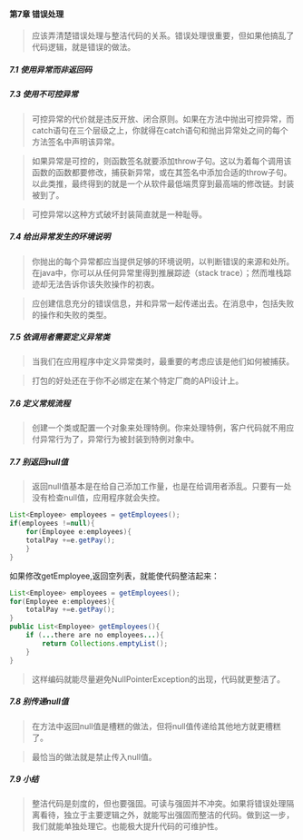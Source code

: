 #### 第7章 错误处理

> 应该弄清楚错误处理与整洁代码的关系。错误处理很重要，但如果他搞乱了代码逻辑，就是错误的做法。

##### 7.1 使用异常而非返回码

##### 7.3 使用不可控异常

> 可控异常的代价就是违反开放、闭合原则。如果在方法中抛出可控异常，而catch语句在三个层级之上，你就得在catch语句和抛出异常处之间的每个方法签名中声明该异常。

> 如果异常是可控的，则函数签名就要添加throw子句。这以为着每个调用该函数的函数都要修改，捕获新异常，或在其签名中添加合适的throw子句。以此类推，最终得到的就是一个从软件最低端贯穿到最高端的修改链。封装被到了。

> 可控异常以这种方式破坏封装简直就是一种耻辱。

##### 7.4 给出异常发生的环境说明

> 你抛出的每个异常都应当提供足够的环境说明，以判断错误的来源和处所。在java中，你可以从任何异常里得到推展踪迹（stack trace）；然而堆栈踪迹却无法告诉你该失败操作的初衷。

> 应创建信息充分的错误信息，并和异常一起传递出去。在消息中，包括失败的操作和失败的类型。

##### 7.5 依调用者需要定义异常类

> 当我们在应用程序中定义异常类时，最重要的考虑应该是他们如何被捕获。

> 打包的好处还在于你不必绑定在某个特定厂商的API设计上。

##### 7.6 定义常规流程

> 创建一个类或配置一个对象来处理特例。你来处理特例，客户代码就不用应付异常行为了，异常行为被封装到特例对象中。

##### 7.7 别返回null值

> 返回null值基本是在给自己添加工作量，也是在给调用者添乱。只要有一处没有检查null值，应用程序就会失控。

```java
List<Employee> employees = getEmployees();
if(employees !=null){
	for(Employee e:employees){
	totalPay +=e.getPay();
	}
}
```

如果修改getEmployee,返回空列表，就能使代码整洁起来：

```java
List<Employee> employees = getEmployees();
for(Employee e:employees){
	totalPay +=e.getPay();
}
public List<Employee> getEmployees(){
    if (...there are no employees...){
        return Collections.emptyList();
    }
}
```

> 这样编码就能尽量避免NullPointerException的出现，代码就更整洁了。

##### 7.8 别传递null值

> 在方法中返回null值是槽糕的做法，但将null值传递给其他地方就更槽糕了。

> 最恰当的做法就是禁止传入null值。

##### 7.9 小结

> 整洁代码是刻度的，但也要强固。可读与强固并不冲突。如果将错误处理隔离看待，独立于主要逻辑之外，就能写出强固而整洁的代码。做到这一步，我们就能单独处理它。也能极大提升代码的可维护性。









